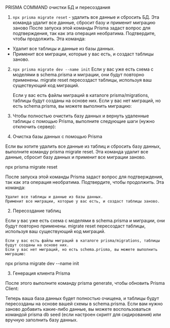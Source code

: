 PRISMA COMMAND очистки БД и пересоздания
1. `npx prisma migrate reset` - удалить все данные и сбросить БД. Эта команда удалит все данные, сбросит базу и применит миграцию заново
После запуска этой команды Prisma задаст вопрос для подтверждения, так как эта операция необратима. Подтвердите, чтобы продолжить. Эта команда:
- Удалит все таблицы и данные из базы данных.
- Применит все миграции, которые у вас есть, и создаст таблицы заново.

2. `npx prisma migrate dev --name init` Если у вас уже есть схема с моделями в schema.prisma и миграции, они будут повторно применены. migrate reset пересоздаст таблицы, используя ваш существующий код миграций.

    Если у вас есть файлы миграций в каталоге prisma/migrations, таблицы будут созданы на основе них.
    Если у вас нет миграций, но есть schema.prisma, вы можете выполнить миграцию:

3. Чтобы полностью очистить базу данных и вернуть удаленные таблицы с помощью Prisma, выполните следующие шаги (нужно отключить сервер):
1. Очистка базы данных с помощью Prisma

Если вы хотите удалить все данные из таблиц и сбросить базу данных, выполните команду prisma migrate reset. Эта команда удалит все данные, сбросит базу данных и применит все миграции заново.

npx prisma migrate reset

После запуска этой команды Prisma задаст вопрос для подтверждения, так как эта операция необратима. Подтвердите, чтобы продолжить. Эта команда:

    Удалит все таблицы и данные из базы данных.
    Применит все миграции, которые у вас есть, и создаст таблицы заново.

2. Пересоздание таблиц

Если у вас уже есть схема с моделями в schema.prisma и миграции, они будут повторно применены. migrate reset пересоздаст таблицы, используя ваш существующий код миграций.

    Если у вас есть файлы миграций в каталоге prisma/migrations, таблицы будут созданы на основе них.
    Если у вас нет миграций, но есть schema.prisma, вы можете выполнить миграцию:

npx prisma migrate dev --name init

3. Генерация клиента Prisma

После этого выполните команду prisma generate, чтобы обновить Prisma Client:

Теперь ваша база данных будет полностью очищена, и таблицы будут пересозданы на основе вашей схемы в schema.prisma. Если вам нужно заново добавить какие-либо данные, вы можете воспользоваться командой prisma db seed (если настроен скрипт для сидирования) или вручную заполнить базу данных.